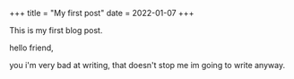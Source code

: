 +++
title = "My first post"
date = 2022-01-07
+++

This is my first blog post.

hello friend,

you i'm very bad at writing, that doesn't stop me im going to write
anyway.
<!-- more --> 







